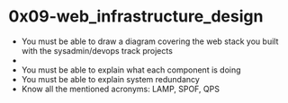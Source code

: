 # 0x09-web_infrastructure_design
* You must be able to draw a diagram covering the web stack you built with the sysadmin/devops track projects
*
* You must be able to explain what each component is doing
* You must be able to explain system redundancy
* Know all the mentioned acronyms: LAMP, SPOF, QPS
